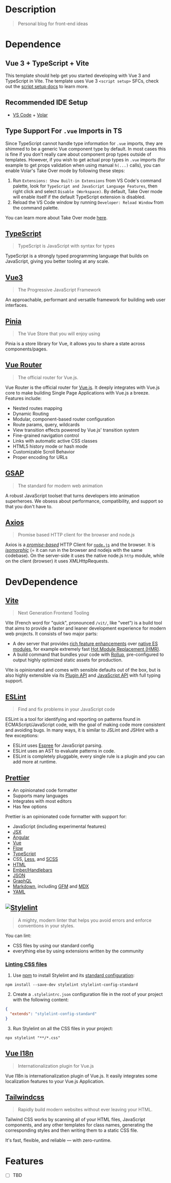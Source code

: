 # Description
> Personal blog for front-end ideas

# Dependence

## Vue 3 + TypeScript + Vite

This template should help get you started developing with Vue 3 and TypeScript in Vite. The template uses Vue 3 `<script setup>` SFCs, check out the [script setup docs](https://v3.vuejs.org/api/sfc-script-setup.html#sfc-script-setup) to learn more.

## Recommended IDE Setup

- [VS Code](https://code.visualstudio.com/) + [Volar](https://marketplace.visualstudio.com/items?itemName=Vue.volar)

## Type Support For `.vue` Imports in TS

Since TypeScript cannot handle type information for `.vue` imports, they are shimmed to be a generic Vue component type by default. In most cases this is fine if you don't really care about component prop types outside of templates. However, if you wish to get actual prop types in `.vue` imports (for example to get props validation when using manual `h(...)` calls), you can enable Volar's Take Over mode by following these steps:

1. Run `Extensions: Show Built-in Extensions` from VS Code's command palette, look for `TypeScript and JavaScript Language Features`, then right click and select `Disable (Workspace)`. By default, Take Over mode will enable itself if the default TypeScript extension is disabled.
2. Reload the VS Code window by running `Developer: Reload Window` from the command palette.

You can learn more about Take Over mode [here](https://github.com/johnsoncodehk/volar/discussions/471).

## [TypeScript](https://www.typescriptlang.org/)

> TypeScript is JavaScript with syntax for types

TypeScript is a strongly typed programming language that builds on JavaScript, giving you better tooling at any scale.

## [Vue3](https://vuejs.org/)

> The Progressive JavaScript Framework

An approachable, performant and versatile framework for building web user interfaces.

## [Pinia](https://pinia.vuejs.org/)

> The Vue Store that you will enjoy using

Pinia is a store library for Vue, it allows you to share a state across components/pages.

## [Vue Router](https://router.vuejs.org/)

> The official router for Vue.js.

Vue Router is the official router for [Vue.js](https://vuejs.org/). It deeply integrates with Vue.js core to make building Single Page Applications with Vue.js a breeze. Features include:

- Nested routes mapping
- Dynamic Routing
- Modular, component-based router configuration
- Route params, query, wildcards
- View transition effects powered by Vue.js' transition system
- Fine-grained navigation control
- Links with automatic active CSS classes
- HTML5 history mode or hash mode
- Customizable Scroll Behavior
- Proper encoding for URLs

## [GSAP](https://greensock.com/docs/v3/GSAP)

> The standard for modern web animation

A robust JavaScript toolset that turns developers into animation superheroes. We obsess about performance, compatibility, and support so that you don't have to.

## [Axios](https://axios-http.com/docs/intro)

> Promise based HTTP client for the browser and node.js

Axios is a _[promise-based](https://javascript.info/promise-basics)_ HTTP Client for [`node.js`](https://nodejs.org/) and the browser. It is _[isomorphic](https://www.lullabot.com/articles/what-is-an-isomorphic-application)_ (= it can run in the browser and nodejs with the same codebase). On the server-side it uses the native node.js `http` module, while on the client (browser) it uses XMLHttpRequests.

# DevDependence

## [Vite](https://vitejs.dev/)

> Next Generation Frontend Tooling

Vite (French word for "quick", pronounced `/vit/`, like "veet") is a build tool that aims to provide a faster and leaner development experience for modern web projects. It consists of two major parts:

- A dev server that provides [rich feature enhancements](https://vitejs.dev/guide/features.html) over [native ES modules](https://developer.mozilla.org/en-US/docs/Web/JavaScript/Guide/Modules), for example extremely fast [Hot Module Replacement (HMR)](https://vitejs.dev/guide/features.html#hot-module-replacement).
- A build command that bundles your code with [Rollup](https://rollupjs.org/), pre-configured to output highly optimized static assets for production.

Vite is opinionated and comes with sensible defaults out of the box, but is also highly extensible via its [Plugin API](https://vitejs.dev/guide/api-plugin.html) and [JavaScript API](https://vitejs.dev/guide/api-javascript.html) with full typing support.

## [ESLint](https://eslint.org/)

> Find and fix problems in your JavaScript code

ESLint is a tool for identifying and reporting on patterns found in ECMAScript/JavaScript code, with the goal of making code more consistent and avoiding bugs. In many ways, it is similar to JSLint and JSHint with a few exceptions:

- ESLint uses [Espree](https://github.com/eslint/espree) for JavaScript parsing.
- ESLint uses an AST to evaluate patterns in code.
- ESLint is completely pluggable, every single rule is a plugin and you can add more at runtime.

## [Prettier](https://prettier.io/)

- An opinionated code formatter
- Supports many languages
- Integrates with most editors
- Has few options

Prettier is an opinionated code formatter with support for:

- JavaScript (including experimental features)
- [JSX](https://facebook.github.io/jsx/)
- [Angular](https://angular.io/)
- [Vue](https://vuejs.org/)
- [Flow](https://flow.org/)
- [TypeScript](https://www.typescriptlang.org/)
- CSS, [Less](http://lesscss.org/), and [SCSS](https://sass-lang.com/)
- [HTML](https://en.wikipedia.org/wiki/HTML)
- [Ember/Handlebars](https://handlebarsjs.com/)
- [JSON](https://json.org/)
- [GraphQL](https://graphql.org/)
- [Markdown](https://commonmark.org/), including [GFM](https://github.github.com/gfm/) and [MDX](https://mdxjs.com/)
- [YAML](https://yaml.org/)

## [![Stylelint](https://stylelint.io/img/light.svg)](https://stylelint.io/)

> A mighty, modern linter that helps you avoid errors and enforce conventions in your styles.

You can lint:

- CSS files by using our standard config
- everything else by using extensions written by the community

### [Linting CSS files](https://stylelint.io/user-guide/get-started#linting-css-files)

1. Use [npm](https://docs.npmjs.com/about-npm/) to install Stylelint and its [standard configuration](https://www.npmjs.com/package/stylelint-config-standard):

```shell
npm install --save-dev stylelint stylelint-config-standard
```

2. Create a `.stylelintrc.json` configuration file in the root of your project with the following content:

```json
{
  "extends": "stylelint-config-standard"
}
```

3. Run Stylelint on all the CSS files in your project:

```shell
npx stylelint "**/*.css"
```

## [Vue I18n](https://vue-i18n.intlify.dev/)

> Internationalization plugin for Vue.js

Vue I18n is internationalization plugin of Vue.js. It easily integrates some localization features to your Vue.js Application.

## [Tailwindcss](https://tailwindcss.com/)

> Rapidly build modern websites without ever leaving your HTML.

Tailwind CSS works by scanning all of your HTML files, JavaScript components, and any other templates for class names, generating the corresponding styles and then writing them to a static CSS file.

It's fast, flexible, and reliable — with zero-runtime.

# Features

- [ ] TBD
